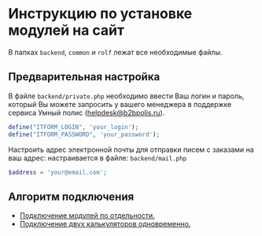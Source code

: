 # Инструкцию по установке модулей на сайт

В папках `backend`, `common` и `rolf` лежат все необходимые файлы.

## Предварительная настройка

В файле `backend/private.php` необходимо ввести Ваш логин и пароль, который Вы можете запросить у вашего менеджера в поддержке сервиса Умный полис (helpdesk@b2bpolis.ru).


```php
define("ITFORM_LOGIN", 'your_login');
define("ITFORM_PASSWORD", 'your_password');
```

Настроить адрес электронной почты для отправки писем с заказами на ваш адрес: настраивается в файле: `backend/mail.php`

```php
$address = 'your@email.com';
```

## Алгоритм подключения

 - [Подключение модулей по отдельности.][a1034498]
 - [Подключение двух калькуляторов одновременно.][489b9fde]

  [a1034498]: single.md "Подключение модулей по отдельности."
  [489b9fde]: together.md "Подключение двух калькуляторов одновременно."

